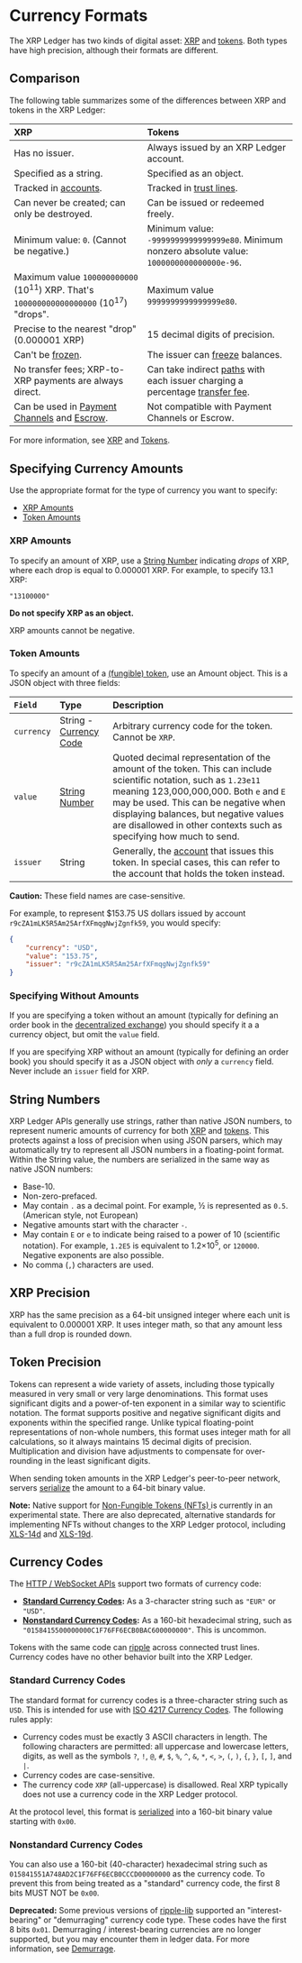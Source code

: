 # Currency Formats

The XRP Ledger has two kinds of digital asset: [XRP](xrp.html) and [tokens](tokens.html). Both types have high precision, although their formats are different.

## Comparison

The following table summarizes some of the differences between XRP and tokens in the XRP Ledger:

| XRP                                                      | Tokens |
|:---------------------------------------------------------|:------------------|
| Has no issuer.                                           | Always issued by an XRP Ledger account. |
| Specified as a string.                                   | Specified as an object. |
| Tracked in [accounts](accountroot.html).                 | Tracked in [trust lines](ripplestate.html). |
| Can never be created; can only be destroyed.             | Can be issued or redeemed freely. |
| Minimum value: `0`. (Cannot be negative.)                | Minimum value: `-9999999999999999e80`. Minimum nonzero absolute value: `1000000000000000e-96`.
| Maximum value `100000000000` (10<sup>11</sup>) XRP. That's `100000000000000000` (10<sup>17</sup>) "drops". | Maximum value `9999999999999999e80`. |
| Precise to the nearest "drop" (0.000001 XRP)             | 15 decimal digits of precision. |
| Can't be [frozen](freezes.html).                         | The issuer can [freeze](freezes.html) balances. |
| No transfer fees; XRP-to-XRP payments are always direct. | Can take indirect [paths](paths.html) with each issuer charging a percentage [transfer fee](transfer-fees.html). |
| Can be used in [Payment Channels](payment-channels.html) and [Escrow](escrow.html). | Not compatible with Payment Channels or Escrow. |

For more information, see [XRP](xrp.html) and [Tokens](tokens.html).

## Specifying Currency Amounts

Use the appropriate format for the type of currency you want to specify:

- [XRP Amounts](#xrp-amounts)
- [Token Amounts](#token-amounts)

### XRP Amounts

To specify an amount of XRP, use a [String Number][] indicating _drops_ of XRP, where each drop is equal to 0.000001 XRP. For example, to specify 13.1 XRP:

```
"13100000"
```

**Do not specify XRP as an object.**

XRP amounts cannot be negative.

### Token Amounts

To specify an amount of a [(fungible) token](tokens.html), use an Amount object. This is a JSON object with three fields:

| `Field`    | Type                       | Description                        |
|:-----------|:---------------------------|:-----------------------------------|
| `currency` | String - [Currency Code][] | Arbitrary currency code for the token. Cannot be `XRP`. |
| `value`    | [String Number][]          | Quoted decimal representation of the amount of the token. This can include scientific notation, such as `1.23e11` meaning 123,000,000,000. Both `e` and `E` may be used. This can be negative when displaying balances, but negative values are disallowed in other contexts such as specifying how much to send. |
| `issuer`   | String                     | Generally, the [account](accounts.html) that issues this token. In special cases, this can refer to the account that holds the token instead. |

[String Number]: #string-numbers

**Caution:** These field names are case-sensitive.

For example, to represent $153.75 US dollars issued by account `r9cZA1mLK5R5Am25ArfXFmqgNwjZgnfk59`, you would specify:

```json
{
    "currency": "USD",
    "value": "153.75",
    "issuer": "r9cZA1mLK5R5Am25ArfXFmqgNwjZgnfk59"
}
```

### Specifying Without Amounts

If you are specifying a token without an amount (typically for defining an order book in the [decentralized exchange](decentralized-exchange.html)) you should specify it a a currency object, but omit the `value` field.

If you are specifying XRP without an amount (typically for defining an order book) you should specify it as a JSON object with _only_ a `currency` field. Never include an `issuer` field for XRP.


## String Numbers

XRP Ledger APIs generally use strings, rather than native JSON numbers, to represent numeric amounts of currency for both [XRP](xrp.html) and [tokens](tokens.html). This protects against a loss of precision when using JSON parsers, which may automatically try to represent all JSON numbers in a floating-point format. Within the String value, the numbers are serialized in the same way as native JSON numbers:

* Base-10.
* Non-zero-prefaced.
* May contain `.` as a decimal point. For example, ½ is represented as `0.5`. (American style, not European)
* Negative amounts start with the character `-`.
* May contain `E` or `e` to indicate being raised to a power of 10 (scientific notation). For example, `1.2E5` is equivalent to 1.2×10<sup>5</sup>, or `120000`. Negative exponents are also possible.
* No comma (`,`) characters are used.
<!---->

## XRP Precision

XRP has the same precision as a 64-bit unsigned integer where each unit is equivalent to 0.000001 XRP. It uses integer math, so that any amount less than a full drop is rounded down.

## Token Precision

Tokens can represent a wide variety of assets, including those typically measured in very small or very large denominations. This format uses significant digits and a power-of-ten exponent in a similar way to scientific notation. The format supports positive and negative significant digits and exponents within the specified range. Unlike typical floating-point representations of non-whole numbers, this format uses integer math for all calculations, so it always maintains 15 decimal digits of precision. Multiplication and division have adjustments to compensate for over-rounding in the least significant digits.

When sending token amounts in the XRP Ledger's peer-to-peer network, servers [serialize](serialization.html) the amount to a 64-bit binary value.

**Note:** Native support for [Non-Fungible Tokens (NFTs) <span class="status not_enabled" title="This feature is not currently enabled on the production XRP Ledger."><i class="fa fa-flask"></i></span>](non-fungible-tokens.html) is currently in an experimental state. There are also deprecated, alternative standards for implementing NFTs without changes to the XRP Ledger protocol, including [XLS-14d](https://github.com/XRPLF/XRPL-Standards/discussions/30) and [XLS-19d](https://github.com/XRPLF/XRPL-Standards/discussions/40). <!-- SPELLING_IGNORE: xls, 14d, 19d -->

## Currency Codes
[Currency Code]: #currency-codes

The [HTTP / WebSocket APIs](rippled-api.html) support two formats of currency code:

- **[Standard Currency Codes](currency-formats.html#standard-currency-codes):** As a 3-character string such as `"EUR"` or `"USD"`.
- **[Nonstandard Currency Codes](currency-formats.html#nonstandard-currency-codes):** As a 160-bit hexadecimal string, such as `"0158415500000000C1F76FF6ECB0BAC600000000"`. This is uncommon.

Tokens with the same code can [ripple](rippling.html) across connected trust lines. Currency codes have no other behavior built into the XRP Ledger.
<!---->


### Standard Currency Codes

The standard format for currency codes is a three-character string such as `USD`. This is intended for use with [ISO 4217 Currency Codes](https://www.xe.com/iso4217.php). The following rules apply:

- Currency codes must be exactly 3 ASCII characters in length. The following characters are permitted: all uppercase and lowercase letters, digits, as well as the symbols `?`, `!`, `@`, `#`, `$`, `%`, `^`, `&`, `*`, `<`, `>`, `(`, `)`, `{`, `}`, `[`, `]`, and <code>&#124;</code>.
- Currency codes are case-sensitive.
- The currency code `XRP` (all-uppercase) is disallowed. Real XRP typically does not use a currency code in the XRP Ledger protocol.

At the protocol level, this format is [serialized](serialization.html#currency-codes) into a 160-bit binary value starting with `0x00`.

### Nonstandard Currency Codes

You can also use a 160-bit (40-character) hexadecimal string such as `015841551A748AD2C1F76FF6ECB0CCCD00000000` as the currency code. To prevent this from being treated as a "standard" currency code, the first 8 bits MUST NOT be `0x00`.

**Deprecated:** Some previous versions of [ripple-lib](https://github.com/XRPLF/xrpl.js) supported an "interest-bearing" or "demurraging" currency code type. These codes have the first 8 bits `0x01`. Demurraging / interest-bearing currencies are no longer supported, but you may encounter them in ledger data. For more information, see [Demurrage](demurrage.html).